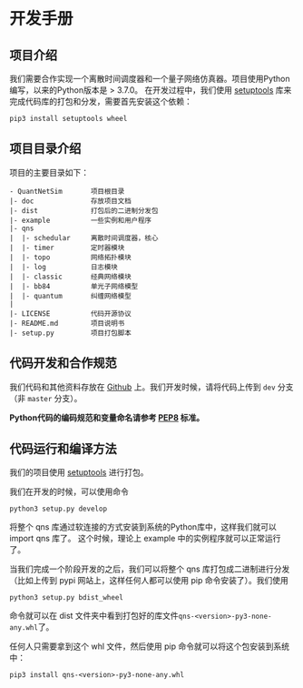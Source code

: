 # 开发手册

##  项目介绍
我们需要合作实现一个离散时间调度器和一个量子网络仿真器。项目使用Python编写，以来的Python版本是 > 3.7.0。
在开发过程中，我们使用 [setuptools](https://pypi.org/project/setuptools/) 库来完成代码库的打包和分发，需要首先安装这个依赖：

```
pip3 install setuptools wheel
```

##  项目目录介绍
项目的主要目录如下：
```
- QuantNetSim       项目根目录
|- doc              存放项目文档
|- dist             打包后的二进制分发包
|- example          一些实例和用户程序
|- qns
|  |- schedular     离散时间调度器，核心
|  |- timer         定时器模块
|  |- topo          网络拓扑模块
|  |- log           日志模块
|  |- classic       经典网络模块
|  |- bb84          单光子网络模型
|  |- quantum       纠缠网络模型
|
|- LICENSE          代码开源协议
|- README.md        项目说明书
|- setup.py         项目打包脚本
```

## 代码开发和合作规范
我们代码和其他资料存放在 [Github](https://github.com/ertuil/QuantNetSim) 上。我们开发时候，请将代码上传到 `dev` 分支（非 `master` 分支）。

**Python代码的编码规范和变量命名请参考 [PEP8](https://www.python.org/dev/peps/pep-0008/) 标准。**

## 代码运行和编译方法

我们的项目使用 [setuptools](https://pypi.org/project/setuptools/) 进行打包。

我们在开发的时候，可以使用命令 
```
python3 setup.py develop
```
将整个 qns 库通过软连接的方式安装到系统的Python库中，这样我们就可以import qns 库了。
这个时候，理论上 example 中的实例程序就可以正常运行了。

当我们完成一个阶段开发的之后，我们可以将整个 qns 库打包成二进制进行分发（比如上传到 pypi 网站上，这样任何人都可以使用 pip 命令安装了）。我们使用
```
python3 setup.py bdist_wheel
```
命令就可以在 dist 文件夹中看到打包好的库文件`qns-<version>-py3-none-any.whl`了。

任何人只需要拿到这个 whl 文件，然后使用 pip 命令就可以将这个包安装到系统中：
```
pip3 install qns-<version>-py3-none-any.whl
```